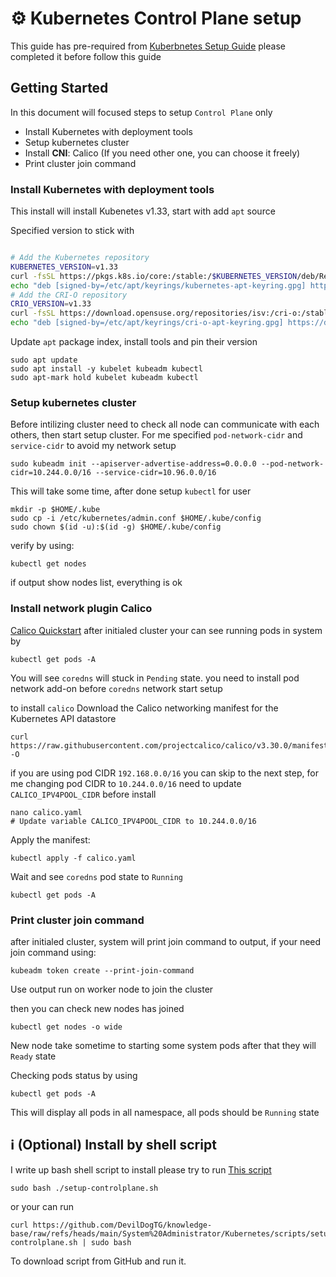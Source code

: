 # :gear: Kubernetes Control Plane setup

This guide has pre-required from [Kuberbnetes Setup Guide](Kubernetes%20Setup%20Guide.md) please completed it before follow this guide

## Getting Started

In this document will focused steps to setup `Control Plane` only

- Install Kubernetes with deployment tools
- Setup kubernetes cluster
- Install **CNI**: Calico (If you need other one, you can choose it freely)
- Print cluster join command

### Install Kubernetes with deployment tools

This install will install Kubenetes v1.33, start with add `apt` source

Specified version to stick with

```sh
```

```sh
# Add the Kubernetes repository
KUBERNETES_VERSION=v1.33
curl -fsSL https://pkgs.k8s.io/core:/stable:/$KUBERNETES_VERSION/deb/Release.key | sudo gpg --dearmor -o /etc/apt/keyrings/kubernetes-apt-keyring.gpg
echo "deb [signed-by=/etc/apt/keyrings/kubernetes-apt-keyring.gpg] https://pkgs.k8s.io/core:/stable:/$KUBERNETES_VERSION/deb/ /" | sudo tee /etc/apt/sources.list.d/kubernetes.list
# Add the CRI-O repository
CRIO_VERSION=v1.33
curl -fsSL https://download.opensuse.org/repositories/isv:/cri-o:/stable:/$CRIO_VERSION/deb/Release.key | sudo gpg --dearmor -o /etc/apt/keyrings/cri-o-apt-keyring.gpg
echo "deb [signed-by=/etc/apt/keyrings/cri-o-apt-keyring.gpg] https://download.opensuse.org/repositories/isv:/cri-o:/stable:/$CRIO_VERSION/deb/ /" | sudo tee /etc/apt/sources.list.d/cri-o.list
```

Update `apt` package index, install tools and pin their version

```shell
sudo apt update
sudo apt install -y kubelet kubeadm kubectl
sudo apt-mark hold kubelet kubeadm kubectl
```

### Setup kubernetes cluster

Before intilizing cluster need to check all node can communicate with each others, then start setup cluster. For me specified `pod-network-cidr` and `service-cidr` to avoid my network setup

```shell
sudo kubeadm init --apiserver-advertise-address=0.0.0.0 --pod-network-cidr=10.244.0.0/16 --service-cidr=10.96.0.0/16
```

This will take some time, after done setup `kubectl` for user

```shell
mkdir -p $HOME/.kube
sudo cp -i /etc/kubernetes/admin.conf $HOME/.kube/config
sudo chown $(id -u):$(id -g) $HOME/.kube/config
```

verify by using:

```shell
kubectl get nodes
```

if output show nodes list, everything is ok

### Install network plugin **Calico**

[Calico Quickstart](https://docs.tigera.io/calico/latest/getting-started/kubernetes/quickstart)
after initialed cluster your can see running pods in system by

```shell
kubectl get pods -A
```

You will see `coredns` will stuck in `Pending` state. you need to install pod network add-on before `coredns` network start setup

to install `calico` Download the Calico networking manifest for the Kubernetes API datastore

```shell
curl https://raw.githubusercontent.com/projectcalico/calico/v3.30.0/manifests/calico.yaml -O
```

if you are using pod CIDR `192.168.0.0/16` you can skip to the next step, for me changing pod CIDR to `10.244.0.0/16` need to update `CALICO_IPV4POOL_CIDR` before install

```shell
nano calico.yaml
# Update variable CALICO_IPV4POOL_CIDR to 10.244.0.0/16
```

Apply the manifest:

```shell
kubectl apply -f calico.yaml
```

Wait and see `coredns` pod state to `Running`

```shell
kubectl get pods -A
```

### Print cluster join command

after initialed cluster, system will print join command to output, if your need join command using:

```shell
kubeadm token create --print-join-command
```

Use output run on worker node to join the cluster

then you can check new nodes has joined

```shell
kubectl get nodes -o wide
```

New node take sometime to starting some system pods after that they will `Ready` state

Checking pods status by using

```shell
kubectl get pods -A
```

This will display all pods in all namespace, all pods should be `Running` state

## :information_source: (Optional) Install by shell script

I write up bash shell script to install please try to run [This script](./scripts/setup-controlplane.sh)

```shell
sudo bash ./setup-controlplane.sh
```

or your can run

```shell
curl https://github.com/DevilDogTG/knowledge-base/raw/refs/heads/main/System%20Administrator/Kubernetes/scripts/setup-controlplane.sh | sudo bash
```

To download script from GitHub and run it.
